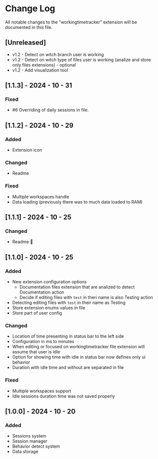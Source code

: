 # Change Log

All notable changes to the "workingtimetracker" extension will be documented in this file.

## [Unreleased]

- v1.2 - Detect on witch branch user is working
- v1.2 - Detect on witch type of files user is working (analize and store only files extensions) - optional
- v1.2 - Add visualization tool

## [1.1.3] - 2024 - 10 - 31

### Fixed

- #6 Overriding of daily sessions in file.

## [1.1.2] - 2024 - 10 - 29

### Added

- Extension icon

### Changed

- Readme

### Fixed

- Multiple workspaces handle
- Data loading (previously there was to much data loaded to RAM)

## [1.1.1] - 2024 - 10 - 25

### Changed 

- Readme 🫠

## [1.1.0] - 2024 - 10 - 25

### Added

- New extension configuration options
    - Documentation files extension that are analized to detect Documentation action
    - Decide if editing files with `test` in theri name is also Testing action
- Detecting editing files with `test` in their name as Testing
- Store extension enums values in file
- Store part of user config

### Changed

- Location of time presenting in status bar to the left side
- Configuration in ms to minutes
- When editing or focused on workingtimetracker file extension will assume that user is idle
- Option for showing time with idle in status bar now defines only ui behavior
- Duration with idle time and without are separated in file

### Fixed

- Multiple workspaces support
- Idle sessions duration time was not saved properly

## [1.0.0] - 2024 - 10 - 20

### Added 

- Sessions system
- Session manager
- Behavior detect system
- Data storage